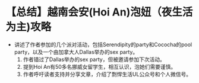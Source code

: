 # 【总结】越南会安(Hoi An)泡妞（夜生活为主)攻略


-   讲述了作者参加的几个派对活动，包括Serendipity的party和Cococha的pool party，以及一个由加拿大人Dallas举办的sex party。
    1.  作者错过了Dallas举办的sex party，但被邀请参加下次活动。
    2.  提到Hoi An有50多名挪威女留学生，相互认识，泡她们需要谨慎。
    3.  作者呼吁读者支持并分享文章，介绍了剽悍生活UL公众号和个人微信号。